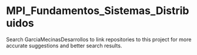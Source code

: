 # MPI_Fundamentos_Sistemas_Distribuidos
Search GarciaMecinasDesarrollos to link repositories to this project for more accurate suggestions and better search results.
